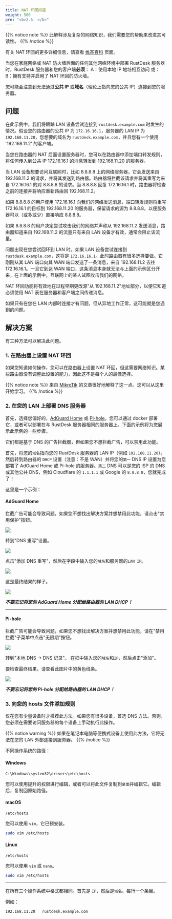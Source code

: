 ```yaml
---
title: NAT 环回问题
weight: 500
pre: "<b>2.5. </b>"
---
```


{{% notice note %}}
此解释涉及复杂的网络知识，我们需要您的帮助来改进其可读性。
{{% /notice %}}

有关 NAT 环回的更多详细信息，请查看 [维基百科](https://en.m.wikipedia.org/wiki/Network_address_translation#NAT_hairpinning) 页面。

当您在家庭网络或 NAT 防火墙后面的任何其他网络环境中部署 RustDesk 服务器时，RustDesk 服务器和您的客户端**必须**：
A：使用本地 IP 地址相互访问 或：
B：拥有支持并启用了 NAT 环回的防火墙。

您可能会注意到无法通过**公共 IP** 或**域名**（理论上指向您的公共 IP）连接到您的服务器。

## 问题
在此示例中，我们将跟踪 LAN 设备尝试连接到 `rustdesk.example.com` 时发生的情况。假设您的路由器的公共 IP 为 `172.16.16.1`，服务器的 LAN IP 为 `192.168.11.20`，您想要的域名为 `rustdesk.example.com`，并且您有一个使用 '192.168.11.2' 的客户端。

当您在路由器的 NAT 后面设置服务器时，您可以在路由器中添加端口转发规则，将任何传入到公共 IP 172.16.16.1 的消息转发到 192.168.11.20 的服务器。

当 LAN 设备想要访问互联网时，比如 8.8.8.8 上的网络服务器，它会发送来自 192.168.11.2 的请求，并将其发送到路由器。路由器将拦截该请求并将其重写为来自 172.16.16.1 的对 8.8.8.8 的请求。当 8.8.8.8 回复 172.16.16.1 时，路由器将检查之前的连接并将响应重新路由回 192.168.11.2。

如果 8.8.8.8 的用户使用 172.16.16.1 向我们的网络发送消息，端口转发规则将重写 172.16.16.1 的目标到 192.168.11.20 的服务器，保留请求的源为 8.8.8.8，以便服务器可以（或多或少）直接响应 8.8.8.8。

如果 8.8.8.8 的用户决定尝试攻击我们的网络并声称从 192.168.11.2 发送消息，路由器知道来自 192.168.11.2 的流量只有来自 LAN 设备才有效，通常会阻止该流量。

问题出现在您尝试回环到 LAN 时。如果 LAN 设备尝试连接到 `rustdesk.example.com`，这将是 `172.16.16.1`。此时路由器有很多选择要做。它刚刚从其 LAN 端口向其 WAN 端口发送了一条消息，来自 192.168.11.2 去往 172.16.16.1。一旦它到达 WAN 端口，这条消息本身就无法与上面的示例区分开来，在上面的示例中，互联网上的某人试图攻击我们的网络。

NAT 环回功能将有效地在过程早期更改源"从 192.168.11.2"地址部分，以便它知道必须使用 NAT 表在服务器和客户端之间传递消息。

如果只有在您在 LAN 内部时连接才有问题，但从异地工作正常，这可能就是您遇到的问题。

## 解决方案
有三种方法可以解决此问题。

### 1. 在路由器上设置 NAT 环回
如果您知道如何操作，您可以在路由器上设置 NAT 环回，但这需要网络知识。某些路由器没有调整此设置的能力，因此这不是每个人的最佳选择。

{{% notice note %}}
来自 [MikroTik](https://help.mikrotik.com/docs/display/ROS/NAT#NAT-HairpinNAT) 的文章很好地解释了这一点。您可以从这里开始学习。
{{% /notice %}}

### 2. 在您的 LAN 上部署 DNS 服务器
首先，选择您偏好的，[AdGuard Home](https://github.com/AdguardTeam/AdGuardHome/wiki/Docker) 或 [Pi-hole](https://github.com/pi-hole/docker-pi-hole)。您可以通过 docker 部署它，或者可以部署在与 RustDesk 服务器相同的服务器上。下面的示例将为您展示此示例的一些步骤。

它们都是基于 DNS 的广告拦截器，但如果您不想拦截广告，可以禁用此功能。

首先，将您的`域名`指向您的 RustDesk 服务器的 LAN IP（例如 `192.168.11.20`）。然后转到路由器的 `DHCP` 设置（注意：不是 WAN）并将您的`第一` DNS IP 设置为您部署了 AdGuard Home 或 Pi-hole 的服务器。`第二` DNS 可以是您的 ISP 的 DNS 或其他公共 DNS，例如 Cloudflare 的 `1.1.1.1` 或 Google 的 `8.8.8.8`，您就完成了！

这里是一个示例：
#### AdGuard Home
拦截广告可能会导致问题，如果您不想找出解决方案并想禁用此功能，请点击"禁用保护"按钮。

![](images/adguard_home_disable_protection.png)
<br>

转到"DNS 重写"设置。

![](images/adguard_home_click_dns_rewrites.png)
<br>

点击"添加 DNS 重写"，然后在字段中输入您的`域名`和服务器的`LAN IP`。

![](images/adguard_home_dns_rewrite_dialog.png)

这是最终结果的样子。

![](images/adguard_home_dns_rewrite_final_result.png)

***不要忘记将您的 AdGuard Home 分配给路由器的 LAN DHCP！***
<hr>

#### Pi-hole
拦截广告可能会导致问题，如果您不想找出解决方案并想禁用此功能，请在"禁用拦截"子菜单中点击"无限期"按钮。

![](images/pi_hole_disable_blocking.png)

转到"本地 DNS → DNS 记录"。
在框中输入您的`域名`和`IP`，然后点击"添加"。

要检查最终结果，请查看此图片中的黄色线条。

![](images/pi_hole_local_dns_dns_records.png)

***不要忘记将您的 Pi-hole 分配给路由器的 LAN DHCP！***

### 3. 向您的 hosts 文件添加规则
仅在您有少量设备时才推荐此方法。如果您有很多设备，首选 DNS 方法。否则，您必须在需要访问服务器的每个设备上手动执行此操作。

{{% notice warning %}}
如果在笔记本电脑等便携式设备上使用此方法，它将无法在您的 LAN 外部连接到服务器。
{{% /notice %}}

不同操作系统的路径：

#### Windows
```text
C:\Windows\system32\drivers\etc\hosts
```
您可以使用提升的权限进行编辑，或者可以将此文件复制到`桌面`并编辑它。编辑后，复制回原始路径。

#### macOS
```text
/etc/hosts
```
您可以使用 `vim`，它已预安装。
```sh
sudo vim /etc/hosts
```

#### Linux
```text
/etc/hosts
```
您可以使用 `vim` 或 `nano`。
```sh
sudo vim /etc/hosts
```

<hr>

在所有三个操作系统中格式都相同。首先是 `IP`，然后是`域名`。每行一个条目。

例如：
```text
192.168.11.20   rustdesk.example.com
```